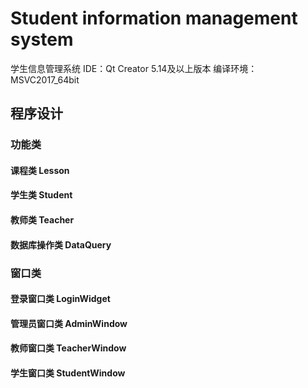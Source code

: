 # Student information management system
学生信息管理系统
IDE：Qt Creator 5.14及以上版本
编译环境：MSVC2017_64bit

## 程序设计

### 功能类

#### 课程类 Lesson

#### 学生类 Student

#### 教师类 Teacher

#### 数据库操作类 DataQuery

### 窗口类

#### 登录窗口类 LoginWidget

#### 管理员窗口类 AdminWindow

#### 教师窗口类 TeacherWindow

#### 学生窗口类 StudentWindow



